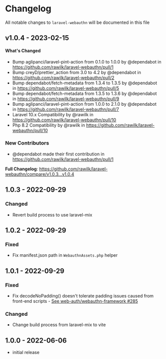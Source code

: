 # Changelog

All notable changes to `laravel-webauthn` will be documented in this file

## v1.0.4 - 2023-02-15

#### What's Changed

- Bump aglipanci/laravel-pint-action from 0.1.0 to 1.0.0 by @dependabot in https://github.com/rawilk/laravel-webauthn/pull/1
- Bump creyD/prettier_action from 3.0 to 4.2 by @dependabot in https://github.com/rawilk/laravel-webauthn/pull/2
- Bump dependabot/fetch-metadata from 1.3.4 to 1.3.5 by @dependabot in https://github.com/rawilk/laravel-webauthn/pull/5
- Bump dependabot/fetch-metadata from 1.3.5 to 1.3.6 by @dependabot in https://github.com/rawilk/laravel-webauthn/pull/9
- Bump aglipanci/laravel-pint-action from 1.0.0 to 2.1.0 by @dependabot in https://github.com/rawilk/laravel-webauthn/pull/7
- Laravel 10.x Compatibility by @rawilk in https://github.com/rawilk/laravel-webauthn/pull/10
- Php 8.2 Compatibility by @rawilk in https://github.com/rawilk/laravel-webauthn/pull/10

### New Contributors

- @dependabot made their first contribution in https://github.com/rawilk/laravel-webauthn/pull/1

**Full Changelog**: https://github.com/rawilk/laravel-webauthn/compare/v1.0.3...v1.0.4

## 1.0.3 - 2022-09-29

### Changed

- Revert build process to use laravel-mix

## 1.0.2 - 2022-09-29

### Fixed

- Fix manifest.json path in `WebauthnAssets.php` helper

## 1.0.1 - 2022-09-29

### Fixed

- Fix decodeNoPadding() doesn't tolerate padding issues caused from front-end scripts - [See web-auth/webauthn-framework #285](https://github.com/web-auth/webauthn-framework/issues/285)

### Changed

- Change build process from laravel-mix to vite

## 1.0.0 - 2022-06-06

- initial release
